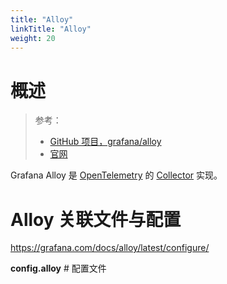 ```yaml
---
title: "Alloy"
linkTitle: "Alloy"
weight: 20
---
```


# 概述

> 参考：
>
> - [GitHub 项目，grafana/alloy](https://github.com/grafana/alloy)
> - [官网](https://grafana.com/oss/alloy-opentelemetry-collector/)

Grafana Alloy 是 [OpenTelemetry](docs/6.可观测性/OpenTelemetry/OpenTelemetry.md) 的 [Collector](docs/6.可观测性/OpenTelemetry/Collector.md) 实现。

# Alloy 关联文件与配置

https://grafana.com/docs/alloy/latest/configure/

**config.alloy** # 配置文件